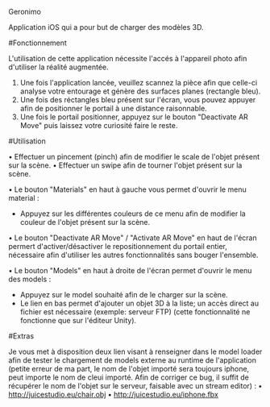 Geronimo

Application iOS qui a pour but de charger des modèles 3D.

#Fonctionnement

L'utilisation de cette application nécessite l'accés à l'appareil photo afin d'utiliser la réalité augmentée.

1. Une fois l'application lancée, veuillez scannez la pièce afin que celle-ci analyse votre entourage et génère des surfaces planes (rectangle bleu).
2. Une fois des réctangles bleu présent sur l'écran, vous pouvez appuyer afin de positionner le portail à une distance raisonnable.
3. Une fois le portail positionner, appuyez sur le bouton "Deactivate AR Move" puis laissez votre curiosité faire le reste.


#Utilisation

• Effectuer un pincement (pinch) afin de modifier le scale de l'objet présent sur la scène.
• Effectuer un swipe afin de tourner l'objet présent sur la scène.

• Le bouton "Materials" en haut à gauche vous permet d'ouvrir le menu material :
  - Appuyez sur les différentes couleurs de ce menu afin de modifier la couleur de l'objet présent sur la scène.

• Le bouton "Deactivate AR Move" / "Activate AR Move" en haut de l'écran permert d'activer/désactiver le repositionnement du portail entier, nécessaire afin d'utiliser les autres fonctionnalités sans bouger l'ensemble.

• Le bouton "Models" en haut à droite de l'écran permet d'ouvrir le menu des models :
  - Appuyez sur le model souhaité afin de le charger sur la scène.
  - Le lien en bas permet d'ajouter un objet 3D à la liste; un accès direct au fichier est nécessaire (exemple: serveur FTP) (cette fonctionnalité ne fonctionne que sur l'éditeur Unity).
  
  
  #Extras
  
  Je vous met à disposition deux lien visant à renseigner dans le model loader afin de tester le chargement de models externe au runtime de l'application (petite erreur de ma part, le nom de l'objet importé sera toujours iphone, peut importe le nom de cleui importé. Afin de corriger ce bug, il suffit de récupérer le nom de l'objet sur le serveur, faisable avec un stream editor) :
  • http://juicestudio.eu/chair.obj
  • http://juicestudio.eu/iphone.fbx
